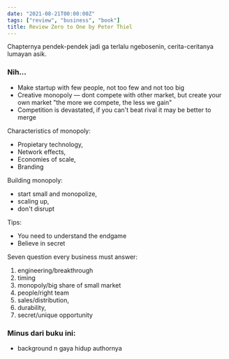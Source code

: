 ```yaml
---
date: "2021-08-21T00:00:00Z"
tags: ["review", "business", "book"]
title: Review Zero to One by Peter Thiel
---
```


Chapternya pendek-pendek jadi ga terlalu ngebosenin, cerita-ceritanya lumayan asik. 



### Nih…

- Make startup with few people, not too few and not too big
- Creative monopoly — dont compete with other market, but create your own market "the more we compete, the less we gain"
- Competition is devastated, if you can't beat rival it may be better to merge



Characteristics of monopoly:

- Propietary technology,
- Network effects, 
- Economies of scale, 
- Branding



Building monopoly: 

- start small and monopolize, 
- scaling up, 
- don't disrupt



Tips:

- You need to understand the endgame
- Believe in secret



Seven question every business must answer:

1. engineering/breakthrough
2. timing
3. monopoly/big share of small market
4. people/right team
5. sales/distribution, 
6. durability, 
7. secret/unique opportunity

### Minus dari buku ini:

- background n gaya hidup authornya
